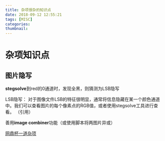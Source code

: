 ```yaml
---
title: 杂项很杂的知识点
date: 2018-09-12 12:55:21
tags: [MISC]
categories:
thumbnail:
---
```


# 杂项知识点

## 图片隐写

**stegsolve**到red的0通道时，发现全黑，则猜测为LSB隐写

LSB隐写： 对于图像文件LSB的特征很明显，通常将信息隐藏在某一个颜色通道中。我们可以查看图片的每个像素点的RGB值，或者使用stegsolve工具进行查看。 （引用）

善用**image combiner**功能（或使用脚本将两图片异或）

[网鼎杯一道杂项](https://blog.csdn.net/qq_37432787/article/details/82193330)